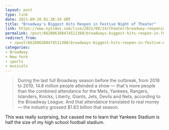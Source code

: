 ```yaml
---
layout: post
type: link
date: 2021-09-20 01:30:29 GMT
title: "Broadway's Biggest Hits Reopen in Festive Night of Theater"
link: https://www.nytimes.com/live/2021/09/14/theater/broadway-reopening-shows-nyc
permalink: /post/662806388474511360/broadways-biggest-hits-reopen-in-festive-night-of
redirect_from: 
  - /post/662806388474511360/broadways-biggest-hits-reopen-in-festive-night-of
categories:
- Broadway
- New York
- sports
- musicals
---
```

<blockquote>During the last full Broadway season before the outbreak, from 2018 to 2019, 14.8 million people attended a show — that's more people than the combined attendance for the Mets, Yankees, Rangers, Islanders, Knicks, Liberty, Giants, Jets, Devils and Nets, according to the Broadway League. And that attendance translated to real money — the industry grossed $1.83 billion that season.</blockquote>
<p>This was really surprising, but caused me to learn that Yankees Stadium is half the size of my high school football stadium.<p>